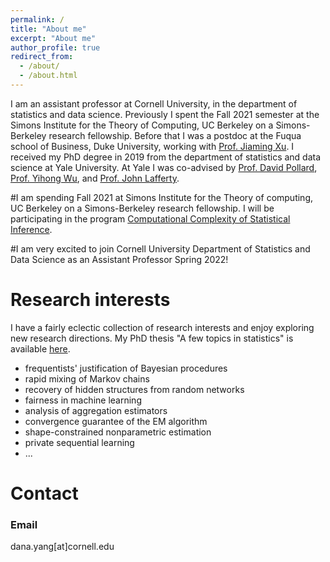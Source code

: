 ```yaml
---
permalink: /
title: "About me"
excerpt: "About me"
author_profile: true
redirect_from: 
  - /about/
  - /about.html
---
```


I am an assistant professor at Cornell University, in the department of statistics and data science. Previously I spent the Fall 2021 semester at the Simons Institute for the Theory of Computing, UC Berkeley on a Simons-Berkeley research fellowship. Before that I was a postdoc at the Fuqua school of Business, Duke University, working with [Prof. Jiaming Xu](https://faculty.fuqua.duke.edu/~jx77/). I received my PhD degree in 2019 from the department of statistics and data science at Yale University. At Yale I was co-advised by [Prof. David Pollard](http://www.stat.yale.edu/~pollard/), [Prof. Yihong Wu](http://www.stat.yale.edu/~yw562/), and [Prof. John Lafferty](https://statml.yale.edu/people/pi).

#I am spending Fall 2021 at Simons Institute for the Theory of computing, UC Berkeley on a Simons-Berkeley research fellowship. I will be participating in the program [Computational Complexity of Statistical Inference](https://simons.berkeley.edu/programs/si2021).

#I am very excited to join Cornell University Department of Statistics and Data Science as an Assistant Professor Spring 2022!

Research interests
======
I have a fairly eclectic collection of research interests and enjoy exploring new research directions. My PhD thesis "A few topics in statistics" is available [here](http://danayang.github.io/files/thesis.pdf).

* frequentists' justification of Bayesian procedures
* rapid mixing of Markov chains
* recovery of hidden structures from random networks
* fairness in machine learning
* analysis of aggregation estimators
* convergence guarantee of the EM algorithm
* shape-constrained nonparametric estimation
* private sequential learning
* ...

Contact
======
### Email
dana.yang[at]cornell.edu

